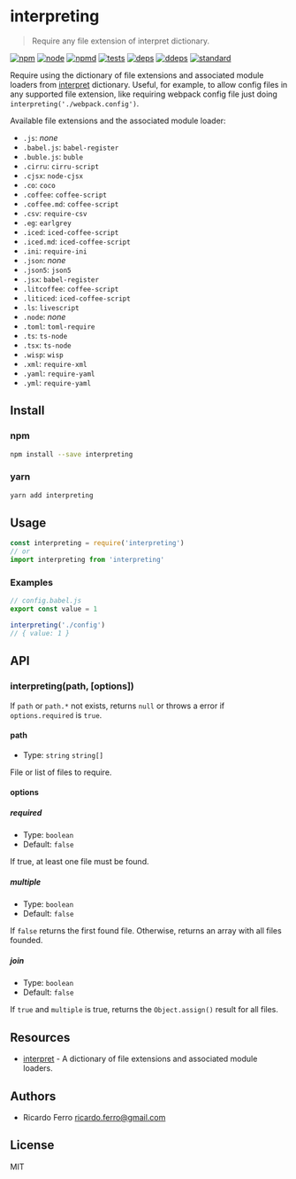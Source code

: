 
# interpreting

> Require any file extension of interpret dictionary.

[![npm][npm]][npm-url]
[![node][node]][node-url]
[![npmd][npmd]][npmd-url]
[![tests][tests]][tests-url]
[![deps][deps]][deps-url]
[![ddeps][ddeps]][ddeps-url]
[![standard][standard]][standard-url]

Require using the dictionary of file extensions and associated module loaders from [interpret](https://github.com/js-cli/js-interpret) dictionary. Useful, for example, to allow config files in any supported file extension, like requiring webpack config file just doing `interpreting('./webpack.config')`.

Available file extensions and the associated module loader:
  - `.js`: *none*
  - `.babel.js`: `babel-register`
  - `.buble.js`: `buble`
  - `.cirru`: `cirru-script`
  - `.cjsx`: `node-cjsx`
  - `.co`: `coco`
  - `.coffee`: `coffee-script`
  - `.coffee.md`: `coffee-script`
  - `.csv`: `require-csv`
  - `.eg`: `earlgrey`
  - `.iced`: `iced-coffee-script`
  - `.iced.md`: `iced-coffee-script`
  - `.ini`: `require-ini`
  - `.json`: *none*
  - `.json5`: `json5`
  - `.jsx`: `babel-register`
  - `.litcoffee`: `coffee-script`
  - `.liticed`: `iced-coffee-script`
  - `.ls`: `livescript`
  - `.node`: *none*
  - `.toml`: `toml-require`
  - `.ts`: `ts-node`
  - `.tsx`: `ts-node`
  - `.wisp`: `wisp`
  - `.xml`: `require-xml`
  - `.yaml`: `require-yaml`
  - `.yml`: `require-yaml`

## Install

### npm

```sh
npm install --save interpreting
```

### yarn

```sh
yarn add interpreting
```

## Usage

```js
const interpreting = require('interpreting')
// or
import interpreting from 'interpreting'
```

### Examples

```js
// config.babel.js
export const value = 1
```

```js
interpreting('./config')
// { value: 1 }
```

## API

### interpreting(path, [options])

If `path` or `path.*` not exists, returns `null` or throws a error if `options.required` is `true`.

#### path

- Type: `string` `string[]`

File or list of files to require.

#### options

##### required

- Type: `boolean`
- Default: `false`

If true, at least one file must be found.

##### multiple

- Type: `boolean`
- Default: `false`

If `false` returns the first found file. Otherwise, returns an array with all files founded.

##### join

- Type: `boolean`
- Default: `false`

If `true` and `multiple` is true, returns the `Object.assign()` result for all files.

## Resources

- [interpret](https://github.com/js-cli/js-interpret) - A dictionary of file extensions and associated module loaders.

## Authors

- Ricardo Ferro <ricardo.ferro@gmail.com>

## License

MIT

[npm]: https://img.shields.io/npm/v/interpreting.svg?style=flat
[npm-url]: https://npmjs.com/package/interpreting

[node]: https://img.shields.io/node/v/interpreting.svg?style=flat
[node-url]: https://nodejs.org

[npmd]: https://img.shields.io/npm/dw/interpreting.svg?style=flat
[npmd-url]: https://www.npmjs.com/package/interpreting

[deps]: https://img.shields.io/david/rferro/interpreting.svg?style=flat
[deps-url]: https://david-dm.org/rferro/interpreting

[ddeps]: https://img.shields.io/david/dev/rferro/interpreting.svg?style=flat
[ddeps-url]: https://david-dm.org/rferro/interpreting?type=dev

[tests]: https://img.shields.io/travis/rferro/interpreting.svg?style=flat
[tests-url]: https://travis-ci.org/rferro/interpreting

[standard]: https://img.shields.io/badge/code_style-standard-brightgreen.svg?style=flat
[standard-url]: https://standardjs.com

